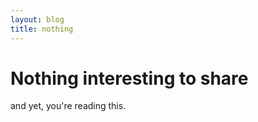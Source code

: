 ```yaml
--- 
layout: blog
title: nothing
---
```


# Nothing interesting to share

and yet, you're reading this.
